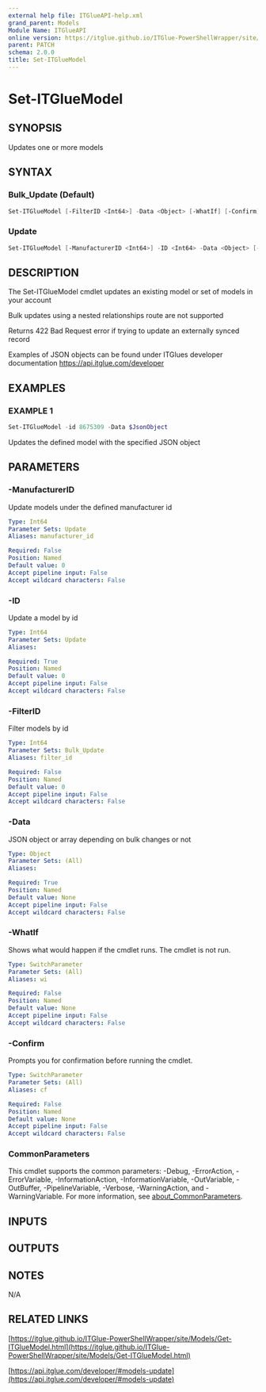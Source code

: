 ```yaml
---
external help file: ITGlueAPI-help.xml
grand_parent: Models
Module Name: ITGlueAPI
online version: https://itglue.github.io/ITGlue-PowerShellWrapper/site/Models/Set-ITGlueModel.html
parent: PATCH
schema: 2.0.0
title: Set-ITGlueModel
---
```


# Set-ITGlueModel

## SYNOPSIS
Updates one or more models

## SYNTAX

### Bulk_Update (Default)
```powershell
Set-ITGlueModel [-FilterID <Int64>] -Data <Object> [-WhatIf] [-Confirm] [<CommonParameters>]
```

### Update
```powershell
Set-ITGlueModel [-ManufacturerID <Int64>] -ID <Int64> -Data <Object> [-WhatIf] [-Confirm] [<CommonParameters>]
```

## DESCRIPTION
The Set-ITGlueModel cmdlet updates an existing model or
set of models in your account

Bulk updates using a nested relationships route are not supported

Returns 422 Bad Request error if trying to update an externally synced record

Examples of JSON objects can be found under ITGlues developer documentation
    https://api.itglue.com/developer

## EXAMPLES

### EXAMPLE 1
```powershell
Set-ITGlueModel -id 8675309 -Data $JsonObject
```

Updates the defined model with the specified JSON object

## PARAMETERS

### -ManufacturerID
Update models under the defined manufacturer id

```yaml
Type: Int64
Parameter Sets: Update
Aliases: manufacturer_id

Required: False
Position: Named
Default value: 0
Accept pipeline input: False
Accept wildcard characters: False
```

### -ID
Update a model by id

```yaml
Type: Int64
Parameter Sets: Update
Aliases:

Required: True
Position: Named
Default value: 0
Accept pipeline input: False
Accept wildcard characters: False
```

### -FilterID
Filter models by id

```yaml
Type: Int64
Parameter Sets: Bulk_Update
Aliases: filter_id

Required: False
Position: Named
Default value: 0
Accept pipeline input: False
Accept wildcard characters: False
```

### -Data
JSON object or array depending on bulk changes or not

```yaml
Type: Object
Parameter Sets: (All)
Aliases:

Required: True
Position: Named
Default value: None
Accept pipeline input: False
Accept wildcard characters: False
```

### -WhatIf
Shows what would happen if the cmdlet runs.
The cmdlet is not run.

```yaml
Type: SwitchParameter
Parameter Sets: (All)
Aliases: wi

Required: False
Position: Named
Default value: None
Accept pipeline input: False
Accept wildcard characters: False
```

### -Confirm
Prompts you for confirmation before running the cmdlet.

```yaml
Type: SwitchParameter
Parameter Sets: (All)
Aliases: cf

Required: False
Position: Named
Default value: None
Accept pipeline input: False
Accept wildcard characters: False
```

### CommonParameters
This cmdlet supports the common parameters: -Debug, -ErrorAction, -ErrorVariable, -InformationAction, -InformationVariable, -OutVariable, -OutBuffer, -PipelineVariable, -Verbose, -WarningAction, and -WarningVariable. For more information, see [about_CommonParameters](http://go.microsoft.com/fwlink/?LinkID=113216).

## INPUTS

## OUTPUTS

## NOTES
N/A

## RELATED LINKS

[https://itglue.github.io/ITGlue-PowerShellWrapper/site/Models/Get-ITGlueModel.html](https://itglue.github.io/ITGlue-PowerShellWrapper/site/Models/Get-ITGlueModel.html)

[https://api.itglue.com/developer/#models-update](https://api.itglue.com/developer/#models-update)

